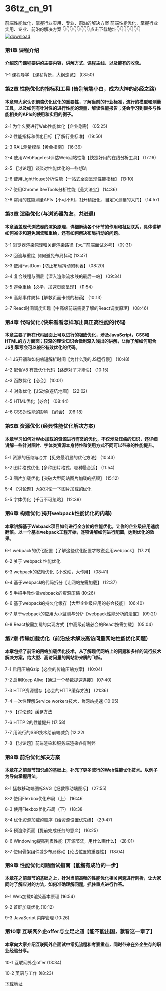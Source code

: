 # 36tz_cn_91
前端性能优化，掌握行业实用、专业、前沿的解决方案
前端性能优化，掌握行业实用、专业、前沿的解决方案
👇👇👇👇👇👇👇👇点击下载地址👇👇👇👇👇👇👇
[![download](https://51xueit.vip/muke_img/5fce122b098d86e005400304.jpg "下载地址")](http://www.36tz.cn "下载地址")
### 第1章 课程介绍 

#### 介绍这门课程要讲的主要内容，讲解方式、课程主线、以及能有的收获。
1-1 课程导学 【课程背景，大纲速览】 (08:50)


### 第2章 性能优化的指标和工具 (告别前端小白，成为大神的必经之路) 

#### 本章带大家认识前端优化优化的重要性，了解当前的行业标准，流行的模型和测量工具，以及如何有针对性的进行性能的测量，解读性能报告；还会学习到很多与性能相关的APIs的使用和实用的例子。
2-1 为什么要进行Web性能优化【企业刚需】 (05:25)

2-2 性能指标和优化目标【了解行业标准】 (19:50)

2-3 RAIL测量模型【黄金指南】 (16:36)

2-4 使用WebPageTest评估Web网站性能【快捷好用的在线分析工具】 (17:16)

2-5 【讨论题】谈谈对性能优化的一些想法

2-6 使用LightHouse分析性能【一站式全面呈现性能指标】 (13:10)

2-7 使用Chrome DevTools分析性能【最大法宝】 (14:36)

2-8 常用的性能测量APIs【不可不知，打开精细化、自定义测量的大门】 (14:57)


### 第3章 渲染优化 (与浏览器为友，共进退)

#### 本章涵盖现代浏览器的渲染原理，详细解读各个环节的作用和相互联系，具体讲解如何减少和避免回流和重绘，还有如何解决布局抖动的问题。
3-1 浏览器渲染原理和关键渲染路径【大厂前端面试必考】 (09:31)

3-2 回流与重绘, 如何避免布局抖动 (13:47)

3-3 使用FastDom【防止布局抖动的利器】 (08:20)

3-4 复合线程与图层【深入渲染流水线的最后一站】 (09:34)

3-5 避免重绘【必学，加速页面呈现】 (11:54)

3-6 高频事件防抖【解救页面卡顿的秘药】 (10:13)

3-7 React时间调度实现【中高级前端需要了解的React调度原理】 (08:46)


### 第4章 代码优化 (快来看看怎样写出真正高性能的代码)

#### 本章主要了解在代码层面上可以进行的极致优化，涉及JavaScript，CSS和HTML的方方面面；较深的理论知识会做到深入浅出的讲解，让你了解如何配合JS引擎写会可以被它有效优化的代码。
4-1 JS开销和如何缩短解析时间【为什么我的JS运行慢】 (10:48)

4-2 配合V8 有效优化代码【路走对了才能快】 (10:15)

4-3 函数优化【必会】 (10:01)

4-4 对象优化【JS对象避坑地图】 (22:02)

4-5 HTML优化【必会】 (08:44)

4-6 CSS对性能的影响 【必会】 (06:18)


### 第5章 资源优化 (经典性能优化解决方案)

#### 本章学习如何对Web加载的资源进行有效的优化，不仅涉及压缩的知识，还详细讲解一些针对图片、字体类资源本身特性和使用方式不同可以带来的性能提升。
5-1 资源的压缩与合并【见效最明显的优化方法】 (10:43)

5-2 图片格式优化【多种图片格式，哪种最合适】 (11:54)

5-3 图片加载优化【突破大型网站图片加载的瓶颈】 (15:12)

5-4 【讨论题】大家讨论一下图片加载的优化

5-5 字体优化【千万不可忽略】 (12:39)


### 第6章 构建优化(揭开webpack性能优化的内幕)

#### 本章讲解基于Webpack项目如何进行全方位的性能优化，让你的企业级应用速度翻倍。以一个基本webpack工程开始，逐项讲解如何进行配置，达到优化的效果。
6-1 webpack的优化配置【了解这些优化配置才敢说会用webpack】 (17:21)

6-2 关于 webpack 性能优化

6-3 webpack的依赖优化【小改动，大作用】 (08:41)

6-4 基于webpack的代码拆分【让网站按需加载】 (12:37)

6-5 手把手教你做webpack的资源压缩 (10:26)

6-6 基于webpack的持久化缓存【大型企业级应用的必会技能】 (06:40)

6-7 基于webpack的应用大小监测与分析【webpack性能分析的法宝】 (09:21)

6-8 React按需加载的实现方式【中高级前端必会的React按需加载】 (05:04)


### 第7章 传输加载优化（前沿技术解决高访问量网站性能优化问题）

#### 本章包括了前沿的网络加载优化技术，从了解现代网络上的问题和多样的流行技术解决方案，给大型、高访问量的网站带来质的飞跃。
7-1 启用压缩Gzip【必会的传输压缩方案】 (10:04)

7-2 启用Keep Alive【通过一个参数提速连接】 (07:40)

7-3 HTTP资源缓存【必会的HTTP缓存方法】 (21:36)

7-4 一次性理解Service workers技术，给网站提速 (10:05)

7-5 【讨论题】缓存方法

7-6 HTTP 2的性能提升 (17:58)

7-7 用流行的SSR技术给前端减负 (12:22)

7-8 【讨论题】前端渲染和服务端渲染各有利弊


### 第8章 前沿优化解决方案

#### 本章在之前章节知识点的基础上，补充了更多流行的Web性能优化技术。以例子为导向掌握用法。
8-1 拯救移动端图标SVG【拯救移动端图标】 (27:55)

8-2 使用Flexbox优化布局（上） (16:46)

8-3 使用Flexbox优化布局（下） (18:38)

8-4 优化资源加载的顺序【给资源设置优先级】 (29:47)

8-5 预渲染页面【提前完成任务的意义】 (16:25)

8-6 Windowing提高列表性能【开源节流，用什么画什么】 (28:01)

8-7 使用骨架组件减少布局移动【论占位置的重要性】 (18:04)


### 第9章 性能优化问题面试指南【能胸有成竹的一步】

#### 本章在之前章节的基础之上，针对当前高频的性能优化相关问题进行剖析，让大家同时了解应对的方法，如何准确理解问题，抓住重点进行作答。
9-1 Web加载&渲染基本原理 (16:54)

9-2 首屏加载优化 (10:12)

9-3 JavaScript 内存管理 (10:26)


### 第10章 互联网外企offer与立足之道【能不能出国，就看这一章了】

#### 本章向大家介绍互联网外企面试中常见流程和考察重点，同时带来在外企生存的职业经验分享。
10-1 互联网外企offer (13:34)

10-2 英语与工作 (08:23)


[下载地址](http://www.36tz.cn "下载地址")
